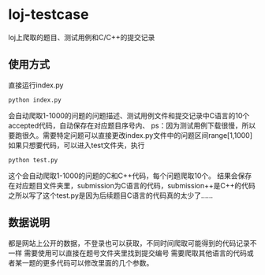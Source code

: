 # loj-testcase
loj上爬取的题目、测试用例和C/C++的提交记录

## 使用方式
直接运行index.py
```
python index.py
```
会自动爬取1-1000的问题的问题描述、测试用例文件和提交记录中C语言的10个accepted代码，自动保存在对应题目序号内、
ps：因为测试用例下载很慢，所以要跑很久。需要特定问题可以直接更改index.py文件中的问题区间range[1,1000]
如果只想要代码，可以进入test文件夹，执行
```
python test.py
```
这个会自动爬取1-1000的问题的C和C++代码，每个问题爬取10个。
结果会保存在对应题目文件夹里，submission为C语言的代码，submission++是C++的代码
之所以写了这个test.py是因为后续题目C语言的代码真的太少了……

## 数据说明
都是网站上公开的数据，不登录也可以获取，不同时间爬取可能得到的代码记录不一样
需要使用可以直接在题号文件夹里找到提交编号
需要爬取其他语言的代码或者某一题的更多代码可以修改里面的几个参数。

